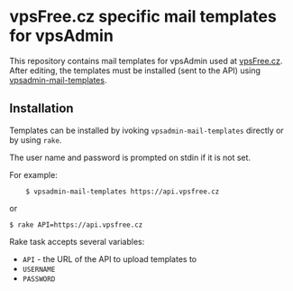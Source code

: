# vpsFree.cz specific mail templates for vpsAdmin

This repository contains mail templates for vpsAdmin used at
[vpsFree.cz](http://www.vpsfree.cz). After editing, the templates must be
installed (sent to the API) using
[vpsadmin-mail-templates](https://github.com/vpsfreecz/vpsadmin-mail-templates).

## Installation

Templates can be installed by ivoking `vpsadmin-mail-templates` directly
or by using `rake`.

The user name and password is prompted on stdin if it is not set.

For example:

        $ vpsadmin-mail-templates https://api.vpsfree.cz

or

	$ rake API=https://api.vpsfree.cz

Rake task accepts several variables:

 - `API` - the URL of the API to upload templates to
 - `USERNAME`
 - `PASSWORD`
